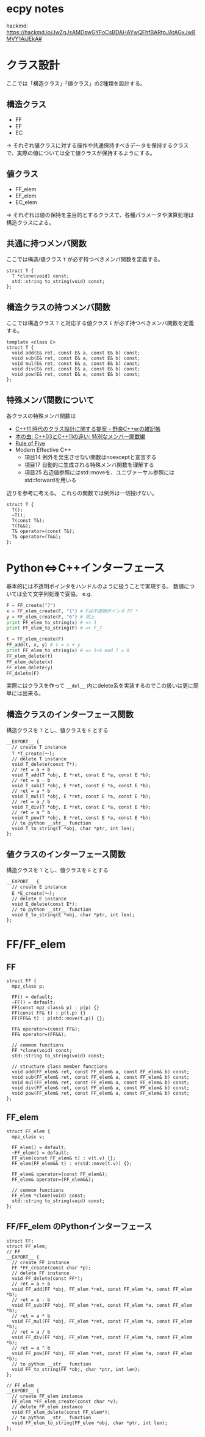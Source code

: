 ecpy notes
========

hackmd\: https://hackmd.io/JwZgJsAMDswGYFoCsBDAHAYwQFhfBARtpJAtAGxJwBMVY1AjJEkA#

# クラス設計
ここでは「構造クラス」「値クラス」の2種類を設計する。

## 構造クラス

* FF
* EF
* EC

→ それぞれ値クラスに対する操作や共通保持すべきデータを保持するクラスで、実際の値については全て値クラスが保持するようにする。

## 値クラス

* FF_elem
* EF_elem
* EC_elem

→ それぞれは値の保持を主目的とするクラスで、各種パラメータや演算処理は構造クラスによる。

## 共通に持つメンバ関数
ここでは構造/値クラス `T` が必ず持つべきメンバ関数を定義する。

```clike=
struct T {
  T *clone(void) const;
  std::string to_string(void) const;
};
```

## 構造クラスの持つメンバ関数
ここでは構造クラス `T` と対応する値クラス `E` が必ず持つべきメンバ関数を定義する。

```clike=
template <class E>
struct T {
  void add(E& ret, const E& a, const E& b) const;
  void sub(E& ret, const E& a, const E& b) const;
  void mul(E& ret, const E& a, const E& b) const;
  void div(E& ret, const E& a, const E& b) const;
  void pow(E& ret, const E& a, const E& b) const;
};
```

## 特殊メンバ関数について
各クラスの特殊メンバ関数は

* [C\+\+11 時代のクラス設計に関する提案 - 野良C\+\+erの雑記帳](http://d.hatena.ne.jp/gintenlabo/20130604/1370362451)
* [本の虫: C\+\+03とC\+\+11の違い: 特別なメンバー関数編](https://cpplover.blogspot.jp/2013/12/c03c11_13.html)
* [Rule of Five](https://en.wikipedia.org/wiki/Rule_of_three_%28C%2B%2B_programming%29#Rule_of_Five)
* Modern Effective C++
  * 項目14 例外を発生させない関数はnoexceptと宣言する
  * 項目17 自動的に生成される特殊メンバ関数を理解する
  * 項目25 右辺値参照にはstd::moveを、ユニヴァーサル参照にはstd::forwardを用いる

辺りを参考に考える。
これらの関数では例外は一切投げない。

```cpp=
struct T {
  T();
  ~T();
  T(const T&);
  T(T&&);
  T& operator=(const T&);
  T& operator=(T&&);
};
```

# Python<=>C++インターフェース
基本的には不透明ポインタをハンドルのように扱うことで実現する。
数値については全て文字列処理で妥協。
e.g.

```python
F = FF_create("7")
x = FF_elem_create(F, "1") # Fは不透明ポインタ FF *
y = FF_elem_create(F, "6") # 同上
print FF_elem_to_string(x) # => 1
print FF_elem_to_string(F) # => F_7

t = FF_elem_create(F)
FF_add(t, x, y) # t = x + y
print FF_elem_to_string(x) # => 1+6 mod 7 = 0
FF_elem_delete(t)
FF_elem_delete(x)
FF_elem_delete(y)
FF_delete(F)
```

実際にはクラスを作って `__del__` 内にdelete系を実装するのでこの扱いは更に簡単には出来る。

## 構造クラスのインターフェース関数
構造クラスを `T` とし、値クラスを `E` とする

```clike=
__EXPORT__ {
  // create T instance
  T *T_create(〜);
  // delete T instance
  void T_delete(const T*);
  // ret = a + b
  void T_add(T *obj, E *ret, const E *a, const E *b);
  // ret = a - b
  void T_sub(T *obj, E *ret, const E *a, const E *b);
  // ret = a * b
  void T_mul(T *obj, E *ret, const E *a, const E *b);
  // ret = a / b
  void T_div(T *obj, E *ret, const E *a, const E *b);
  // ret = a ^ b
  void T_pow(T *obj, E *ret, const E *a, const E *b);
  // to python __str__ function
  void T_to_string(T *obj, char *ptr, int len);
};
```

## 値クラスのインターフェース関数
構造クラスを `T` とし、値クラスを `E` とする

```cpp=
__EXPORT__ {
  // create E instance
  E *E_create(〜);
  // delete E instance
  void E_delete(const E*);
  // to python __str__ function
  void E_to_string(E *obj, char *ptr, int len);
};
```


# FF/FF\_elem
## FF
```clike=
struct FF {
  mpz_class p;
  
  FF() = default;
  ~FF() = default;
  FF(const mpz_class& p) : p(p) {}
  FF(const FF& t) : p(t.p) {}
  FF(FF&& t) : p(std::move(t.p)) {};
  
  FF& operator=(const FF&);
  FF& operator=(FF&&);
  
  // common functions
  FF *clone(void) const;
  std::string to_string(void) const;
  
  // structure class member functions
  void add(FF_elem& ret, const FF_elem& a, const FF_elem& b) const;
  void sub(FF_elem& ret, const FF_elem& a, const FF_elem& b) const;
  void mul(FF_elem& ret, const FF_elem& a, const FF_elem& b) const;
  void div(FF_elem& ret, const FF_elem& a, const FF_elem& b) const;
  void pow(FF_elem& ret, const FF_elem& a, const FF_elem& b) const;
};
```

## FF\_elem
```clike=
struct FF_elem {
  mpz_class v;
  
  FF_elem() = default;
  ~FF_elem() = default;
  FF_elem(const FF_elem& t) : v(t.v) {};
  FF_elem(FF_elem&& t) : v(std::move(t.v)) {};
  
  FF_elem& operator=(const FF_elem&);
  FF_elem& operator=(FF_elem&&);
  
  // common functions
  FF_elem *clone(void) const;
  std::string to_string(void) const;
};
```

## FF/FF\_elem のPythonインターフェース
```clike=
struct FF;
struct FF_elem;
// FF
__EXPORT__ {
  // create FF instance
  FF *FF_create(const char *p);
  // delete FF instance
  void FF_delete(const FF*);
  // ret = a + b
  void FF_add(FF *obj, FF_elem *ret, const FF_elem *a, const FF_elem *b);
  // ret = a - b
  void FF_sub(FF *obj, FF_elem *ret, const FF_elem *a, const FF_elem *b);
  // ret = a * b
  void FF_mul(FF *obj, FF_elem *ret, const FF_elem *a, const FF_elem *b);
  // ret = a / b
  void FF_div(FF *obj, FF_elem *ret, const FF_elem *a, const FF_elem *b);
  // ret = a ^ b
  void FF_pow(FF *obj, FF_elem *ret, const FF_elem *a, const FF_elem *b);
  // to python __str__ function
  void FF_to_string(FF *obj, char *ptr, int len);
};

// FF_elem
__EXPORT__ {
  // create FF_elem instance
  FF_elem *FF_elem_create(const char *v);
  // delete FF_elem instance
  void FF_elem_delete(const FF_elem*);
  // to python __str__ function
  void FF_elem_to_string(FF_elem *obj, char *ptr, int len);
};

```